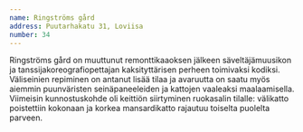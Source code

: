 ```yaml
---
name: Ringströms gård
address: Puutarhakatu 31, Loviisa
number: 34
---
```

Ringströms gård on muuttunut remonttikaaoksen jälkeen säveltäjämuusikon ja tanssijakoreografiopettajan kaksityttärisen perheen toimivaksi kodiksi. Väliseinien repiminen on antanut lisää tilaa ja avaruutta on saatu myös aiemmin puunväristen seinäpaneeleiden ja kattojen vaaleaksi maalaamisella. Viimeisin kunnostuskohde oli keittiön siirtyminen ruokasalin tilalle: välikatto poistettiin kokonaan ja korkea mansardikatto rajautuu toiselta puolelta parveen.